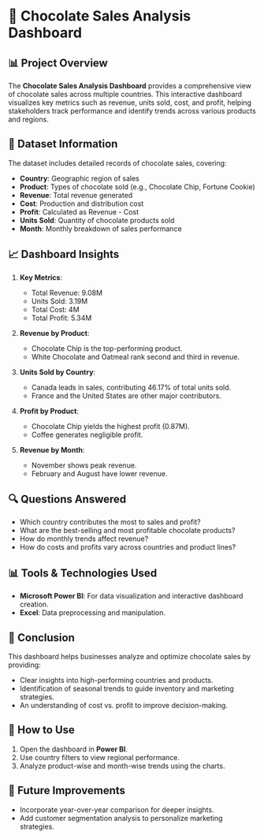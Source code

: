 # 🍫 Chocolate Sales Analysis Dashboard

## 📊 Project Overview
The **Chocolate Sales Analysis Dashboard** provides a comprehensive view of chocolate sales across multiple countries. This interactive dashboard visualizes key metrics such as revenue, units sold, cost, and profit, helping stakeholders track performance and identify trends across various products and regions.

## 📂 Dataset Information
The dataset includes detailed records of chocolate sales, covering:
- **Country**: Geographic region of sales
- **Product**: Types of chocolate sold (e.g., Chocolate Chip, Fortune Cookie)
- **Revenue**: Total revenue generated
- **Cost**: Production and distribution cost
- **Profit**: Calculated as Revenue - Cost
- **Units Sold**: Quantity of chocolate products sold
- **Month**: Monthly breakdown of sales performance

## 📈 Dashboard Insights
1. **Key Metrics**:
   - Total Revenue: 9.08M
   - Units Sold: 3.19M
   - Total Cost: 4M
   - Total Profit: 5.34M

2. **Revenue by Product**:
   - Chocolate Chip is the top-performing product.
   - White Chocolate and Oatmeal rank second and third in revenue.

3. **Units Sold by Country**:
   - Canada leads in sales, contributing 46.17% of total units sold.
   - France and the United States are other major contributors.

4. **Profit by Product**:
   - Chocolate Chip yields the highest profit (0.87M).
   - Coffee generates negligible profit.

5. **Revenue by Month**:
   - November shows peak revenue.
   - February and August have lower revenue.

## 🔍 Questions Answered
- Which country contributes the most to sales and profit?
- What are the best-selling and most profitable chocolate products?
- How do monthly trends affect revenue?
- How do costs and profits vary across countries and product lines?

## 📊 Tools & Technologies Used
- **Microsoft Power BI**: For data visualization and interactive dashboard creation.
- **Excel**: Data preprocessing and manipulation.

## 🧾 Conclusion
This dashboard helps businesses analyze and optimize chocolate sales by providing:
- Clear insights into high-performing countries and products.
- Identification of seasonal trends to guide inventory and marketing strategies.
- An understanding of cost vs. profit to improve decision-making.

## 📌 How to Use
1. Open the dashboard in **Power BI**.
2. Use country filters to view regional performance.
3. Analyze product-wise and month-wise trends using the charts.

## 📎 Future Improvements
- Incorporate year-over-year comparison for deeper insights.
- Add customer segmentation analysis to personalize marketing strategies.


